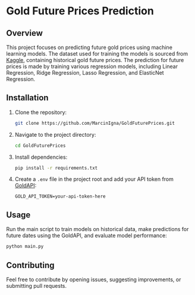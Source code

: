 # Gold Future Prices Prediction

## Overview

This project focuses on predicting future gold prices using machine learning models. The dataset used for training the models is sourced from [Kaggle](https://www.kaggle.com/datasets/gvyshnya/gold-future-prices/data), containing historical gold future prices. The prediction for future prices is made by training various regression models, including Linear Regression, Ridge Regression, Lasso Regression, and ElasticNet Regression.

## Installation

1. Clone the repository:

   ```bash
   git clone https://github.com/MarcinIgna/GoldFuturePrices.git
   ```

2. Navigate to the project directory:

   ```bash
   cd GoldFuturePrices
   ```

3. Install dependencies:

   ```bash
   pip install -r requirements.txt
   ```

4. Create a `.env` file in the project root and add your API token from [GoldAPI](https://www.goldapi.io/):

   ```
   GOLD_API_TOKEN=your-api-token-here
   ```

## Usage

Run the main script to train models on historical data, make predictions for future dates using the GoldAPI, and evaluate model performance:

```bash
python main.py
```

## Contributing

Feel free to contribute by opening issues, suggesting improvements, or submitting pull requests.